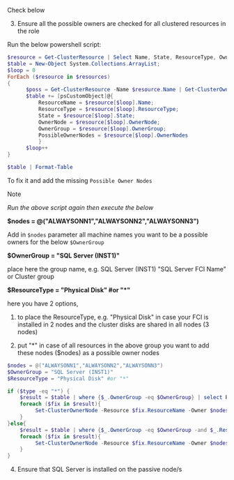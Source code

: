 Check below 

3. Ensure all the possible owners are checked for all clustered resources in the role

Run the below powershell script:

```powershell
$resource = Get-ClusterResource | Select Name, State, ResourceType, OwnerGroup, OwnerNode
$table = New-Object System.Collections.ArrayList;
$loop = 0
ForEach ($resource in $resources)
{
      $poss = Get-ClusterResource -Name $resource.Name | Get-ClusterOwnerNode
      $table += [psCustomObject]@{
          ResourceName = $resource[$loop].Name;
          ResourceType = $resource[$loop].ResourceType;
          State = $resource[$loop].State;
          OwnerNode = $resource[$loop].OwnerNode;
          OwnerGroup = $resource[$loop].OwnerGroup;
          PossibleOwnerNodes = $resource[$loop].OwnerNodes
          }
      $loop++
}

$table | Format-Table
```
To fix it and add the missing `Possible Owner Nodes`
>[!Note]
>*Run the above script again then execute the below*
>
>**$nodes = @("ALWAYSONN1","ALWAYSONN2","ALWAYSONN3")**
>
> Add in `$nodes` parameter all machine names you want to be a possible owners for the below `$OwnerGroup`
>
>**$OwnerGroup = "SQL Server (INST1)"**
>
>place here the group name, e.g. SQL Server (INST1) "SQL Server FCI Name" or Cluster group
>
>**$ResourceType = "Physical Disk" #or "*"**
>
>here you have 2 options,
>
>1. to place the ResourceType, e.g. "Physical Disk" in case your FCI is installed in 2 nodes and the cluster disks are shared in all nodes (3 nodes)
> 
>2. put "*" in case of all resources in the above group you want to add these nodes ($nodes) as a possible owner nodes


```powershell
$nodes = @("ALWAYSONN1","ALWAYSONN2","ALWAYSONN3")
$OwnerGroup = "SQL Server (INST1)"
$ResourceType = "Physical Disk" #or "*"

if ($type -eq "*") {
    $result = $table | where {$_.OwnerGroup -eq $OwnerGroup} | select ResourceName
    foreach ($fix in $result){
         Set-ClusterOwnerNode -Resource $fix.ResourceName -Owner $nodes
    }
}else{
    $result = $table | where {$_.OwnerGroup -eq $OwnerGroup -and $_.ResourceType -eq $ResourceType} | select ResourceName
    foreach ($fix in $result){
         Set-ClusterOwnerNode -Resource $fix.ResourceName -Owner $nodes
    }
}

```
4. Ensure that SQL Server is installed on the passive node/s


